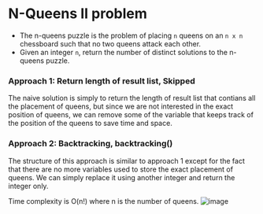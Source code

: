 # N-Queens II problem
* The n-queens puzzle is the problem of placing `n` queens on an `n x n` chessboard such that no two queens attack each other.
* Given an integer `n`, return the number of distinct solutions to the n-queens puzzle.


### Approach 1: Return length of result list, Skipped
The naive solution is simply to return the length of result list that contians all the placement of queens, but since we are not interested in the exact position of queens, we can remove some of the variable that keeps track of the position of the queens to save time and space.

### Approach 2: Backtracking, backtracking()
The structure of this approach is similar to approach 1 except for the fact that there are no more variables used to store the exact placement of queens. We can simply replace it using another integer and return the integer only.

Time complexity is O(n!) where n is the number of queens.
![image](https://user-images.githubusercontent.com/25105806/126397376-d2ba91db-1b07-444b-8924-7e727930de7d.png)

